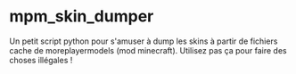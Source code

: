 # mpm_skin_dumper
Un petit script python pour s'amuser à dump les skins à partir de fichiers cache de moreplayermodels (mod minecraft). Utilisez pas ça pour faire des choses illégales !
